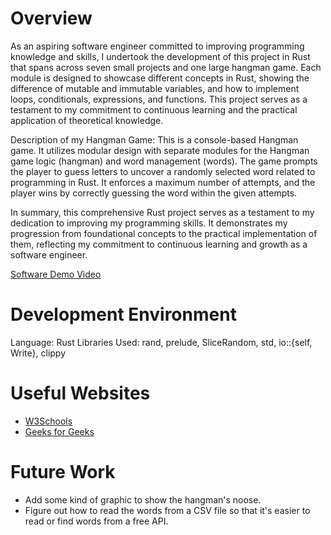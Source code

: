 # Overview

As an aspiring software engineer committed to improving programming knowledge and skills, I undertook the development of this project in Rust that spans across seven small projects and one large hangman game. Each module is designed to showcase different concepts in Rust, showing the difference of mutable and immutable variables, and how to implement loops, conditionals, expressions, and functions. This project serves as a testament to my commitment to continuous learning and the practical application of theoretical knowledge.

Description of my Hangman Game: This is a console-based Hangman game. It utilizes modular design with separate modules for the Hangman game logic (hangman) and word management (words). The game prompts the player to guess letters to uncover a randomly selected word related to programming in Rust. It enforces a maximum number of attempts, and the player wins by correctly guessing the word within the given attempts.

In summary, this comprehensive Rust project serves as a testament to my dedication to improving my programming skills. It demonstrates my progression from foundational concepts to the practical implementation of them, reflecting my commitment to continuous learning and growth as a software engineer.

[Software Demo Video](https://youtu.be/FWZl0me3DM0)

# Development Environment

Language: Rust
Libraries Used: rand, prelude, SliceRandom, std, io::{self, Write}, clippy

# Useful Websites

- [W3Schools](https://www.w3schools.com/cpp/default.asp)
- [Geeks for Geeks](https://www.geeksforgeeks.org/c-plus-plus/)

# Future Work

- Add some kind of graphic to show the hangman's noose.
- Figure out how to read the words from a CSV file so that it's easier to read or find words from a free API.